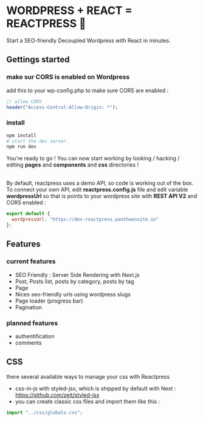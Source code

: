 # WORDPRESS + REACT = REACTPRESS 💛

Start a SEO-friendly Decoupled Wordpress with React in minutes.

## Gettings started

### make sur CORS is enabled on Wordpress

add this to your wp-config.php to make sure CORS are enabled :

```php
// allow CORS
header("Access-Control-Allow-Origin: *");
```

### install

```sh
npm install
# start the dev server.
npm run dev
```

You're ready to go ! You can now start working by looking / hacking / editing **pages** and **components** and **css** directories ! <br /><br />

By default, reactpress uses a demo API, so code is working out of the box.<br /> To connect your own API, edit **reactpress.config.js** file and edit variable
**wordpressUrl** so that is points to your wordpress site with **REST API V2** and CORS enabled :

```js
export default {
  wordpressUrl: "https://dev-reactpress.pantheonsite.io"
};
```

## Features

### current features

- SEO Friendly : Server Side Rendering with Next.js
- Post, Posts list, posts by category, posts by tag
- Page
- Nices seo-friendly urls using wordpress slugs
- Page loader (progress bar)
- Pagination

### planned features

- authentification
- comments

## CSS

there several available ways to manage your css with Reactpress

- css-in-js with styled-jsx, which is shipped by default with Next : https://github.com/zeit/styled-jsx
- you can create classic css files and import them like this :

```js
import "../css/globals.css";
```
